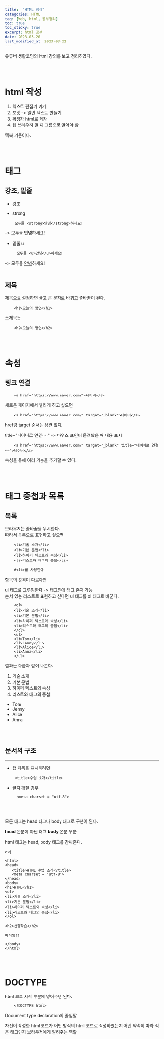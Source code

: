 ```yaml
---
title:  "HTML 정리"
categories: HTML
tag: [Web, html, 공부정리]
toc: true
toc_sticky: true
excerpt: html 공부
date: 2023-03-20
last_modified_at: 2023-03-22
---
```

유튜버 생활코딩의 html 강의를 보고 정리하였다.

<br/><br/>

# html 작성


1. 텍스트 편집기 켜기
2. 포맷 -> 일반 텍스트 만들기
3. 확장자 html로 저장
4. 웹 브라우저 열 때 크롬으로 열어야 함

맥북 기준이다.

<br/><br/>

# 태그
## 강조, 밑줄
* 강조
* strong

       모두들 <strong>안녕</strong>하세요!

->  모두들 <strong>안녕</strong>하세요!

* 밑줄
u

        모두들 <u>안녕</u>하세요!

-> 모두들 <u>안녕</u>하세요!
<br/><br/>


## 제목
 
 제목으로 설정하면 굵고 큰 문자로 바뀌고 줄바꿈이 된다.
    
        <h1>오늘의 명언</h1>

소제목은


        <h2>오늘의 명언</h2>


 <br/><br/>

# 속성
## 링크 연결
  


        <a href="https://www.naver.com/">네이버</a>

새로운 페이지에서 열리게 하고 싶으면

        <a href="https://www.naver.com/" target="_blank">네이버</a>

href랑 target 순서는 상관 없다.


title="네이버로 연결~~" -> 마우스 포인터 올려놨을 때 내용 표시

        <a href="https://www.naver.com/" target="_blank" title="네이버로 연결~~">네이버</a>

속성을 통해 여러 기능을 추가할 수 있다.

<br/><br/>

# 태그 중첩과 목록

## 목록

브라우저는 줄바꿈을 무시한다.   
따라서 목록으로 표현하고 싶으면 


        <li>기술 소개</li>
        <li>기본 문법</li>
        <li>하이퍼 텍스트와 속성</li>
        <li>리스트와 태그의 중첩</li>

        #<li>를 사용한다


항목의 성격이 다르다면

ul 태그로 그루핑한다  ->  태그안에 태그 존재 가능   
순서 있는 리스트로 표현하고 싶다면 ul 태그를 ol 태그로 바꾼다.

        <ol>
        <li>기술 소개</li>
        <li>기본 문법</li>
        <li>하이퍼 텍스트와 속성</li>
        <li>리스트와 태그의 중첩</li>
        </ol>
        <ul>
        <li>Tom</li>
        <li>Jenny</li>
        <li>Alice</li>
        <li>Anna</li>
        </ul>
결과는 다음과 같이 나온다.
<ol>
        <li>기술 소개</li>
        <li>기본 문법</li>
        <li>하이퍼 텍스트와 속성</li>
        <li>리스트와 태그의 중첩</li>
        </ol>
        <ul>
        <li>Tom</li>
        <li>Jenny</li>
        <li>Alice</li>
        <li>Anna</li>
        </ul>

<br/><br/>

## 문서의 구조
---

* 탭 제목을 표시하려면

       <title>수업 소개</title>     
* 글자 깨질 경우

        <meta charset = "utf-8">

<br/><br/>

모든 태그는 head 태그나 body 태그로 구분이 된다.   

**head** 본문이 아닌 태그
**body** 본문 부분

html 태그는 head, body 태그를 감싸준다.

ex)

    <html>
    <head>
       <title>HTML 수업 소개</title>
       <meta charset = "utf-8">
    </head>
    <body>
    <h1>HTML</h1>
    <ol>
    <li>기술 소개</li>
    <li>기본 문법</li>
    <li>하이퍼 텍스트와 속성</li>
    <li>리스트와 태그의 중첩</li>
    </ol>

    <h2>선행학습</h2>

    파이팅!!

    </body>
    </html>

<br/><br/>

# DOCTYPE

html 코드 시작 부분에 넣어주면 된다.

        <!DOCTYPE html>

Document type declaration의 줄임말

자신이 작성한 html 코드가 어떤 방식의 html 코드로 작성하였는지 어떤 약속에 따라 적은 태그인지 브라우저에게 알려주는 역할
